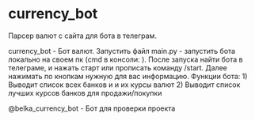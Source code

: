 # currency_bot
Парсер валют с сайта для бота в телеграм.

currency_bot - Бот валют.
Запустить файл main.py - запустить бота локально на своем пк (cmd в консоли: <python main.py>).
После запуска найти бота в телеграме, и нажать старт или прописать команду /start. Далее нажимать по кнопкам нужную для вас информацию.
  Функции бота:
    1) Выводит список всех банков и и их курсы валют
    2) Выводит список лучших курсов банков для продажи/покупки

  @belka_currency_bot - Бот для проверки проекта 
